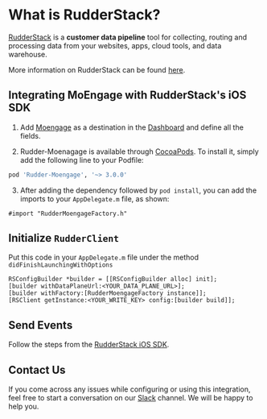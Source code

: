 # What is RudderStack?

[RudderStack](https://rudderstack.com/) is a **customer data pipeline** tool for collecting, routing and processing data from your websites, apps, cloud tools, and data warehouse.

More information on RudderStack can be found [here](https://github.com/rudderlabs/rudder-server).

## Integrating MoEngage with RudderStack's iOS SDK

1. Add [Moengage](https://app.moengage.com/) as a destination in the [Dashboard](https://app.rudderstack.com/) and define all the fields.

2. Rudder-Moenagage is available through [CocoaPods](https://cocoapods.org). To install it, simply add the following line to your Podfile:

```ruby
pod 'Rudder-Moengage', '~> 3.0.0'
```

3. After adding the dependency followed by ```pod install```, you can add the imports to your ```AppDelegate.m``` file, as shown:

```
#import "RudderMoengageFactory.h"
```

## Initialize ```RudderClient```

Put this code in your ```AppDelegate.m``` file under the method ```didFinishLaunchingWithOptions```
```
RSConfigBuilder *builder = [[RSConfigBuilder alloc] init];
[builder withDataPlaneUrl:<YOUR_DATA_PLANE_URL>];
[builder withFactory:[RudderMoengageFactory instance]];
[RSClient getInstance:<YOUR_WRITE_KEY> config:[builder build]];
```

## Send Events

Follow the steps from the [RudderStack iOS SDK](https://github.com/rudderlabs/rudder-sdk-ios).

## Contact Us

If you come across any issues while configuring or using this integration, feel free to start a conversation on our [Slack](https://resources.rudderstack.com/join-rudderstack-slack) channel. We will be happy to help you.
